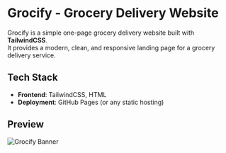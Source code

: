 # Grocify - Grocery Delivery Website

Grocify is a simple one-page grocery delivery website built with **TailwindCSS**.  
It provides a modern, clean, and responsive landing page for a grocery delivery service.

## Tech Stack
- **Frontend**: TailwindCSS, HTML  
- **Deployment**: GitHub Pages (or any static hosting)

## Preview
![Grocify Banner](grocify.jpg)

